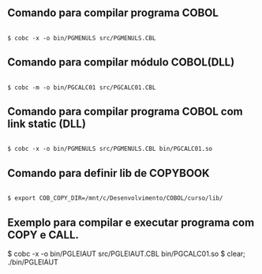 

## Comando para compilar programa COBOL

<code>
$ cobc -x -o bin/PGMENULS src/PGMENULS.CBL
</code>

## Comando para compilar módulo COBOL(DLL)

<code>
$ cobc -m -o bin/PGCALC01 src/PGCALC01.CBL
</code>

## Comando para compilar programa COBOL com link static (DLL)

<code>
$ cobc -x -o bin/PGMENULS src/PGMENULS.CBL bin/PGCALC01.so
</code>

## Comando para definir lib de COPYBOOK

<code>
$ export COB_COPY_DIR=/mnt/c/Desenvolvimento/COBOL/curso/lib/ 
</code>

## Exemplo para compilar e executar programa com COPY e CALL.
$ cobc -x -o bin/PGLEIAUT src/PGLEIAUT.CBL bin/PGCALC01.so
$ clear; ./bin/PGLEIAUT
